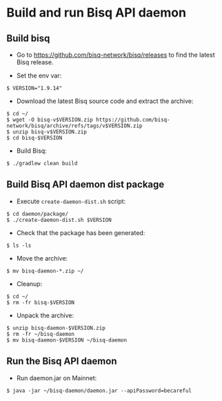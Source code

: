 # Build and run Bisq API daemon

## Build bisq

* Go to https://github.com/bisq-network/bisq/releases to find the latest Bisq release.

* Set the env var:
```shell
$ VERSION="1.9.14"
```

* Download the latest Bisq source code and extract the archive:
```shell
$ cd ~/
$ wget -O bisq-v$VERSION.zip https://github.com/bisq-network/bisq/archive/refs/tags/v$VERSION.zip
$ unzip bisq-v$VERSION.zip
$ cd bisq-$VERSION
```

* Build Bisq:
```shell
$ ./gradlew clean build
```


## Build Bisq API daemon dist package

* Execute `create-daemon-dist.sh` script:
```shell
$ cd daemon/package/
$ ./create-daemon-dist.sh $VERSION
```

* Check that the package has been generated:
```shell
$ ls -ls
```

* Move the archive:
```shell
$ mv bisq-daemon-*.zip ~/
```

* Cleanup:
```shell
$ cd ~/
$ rm -fr bisq-$VERSION
```

* Unpack the archive:
```shell
$ unzip bisq-daemon-$VERSION.zip
$ rm -fr ~/bisq-daemon
$ mv bisq-daemon-$VERSION ~/bisq-daemon
```


## Run the Bisq API daemon

* Run daemon.jar on Mainnet:
```shell
$ java -jar ~/bisq-daemon/daemon.jar --apiPassword=becareful
```
